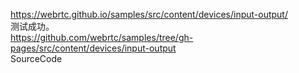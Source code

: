 https://webrtc.github.io/samples/src/content/devices/input-output/  
测试成功。  
https://github.com/webrtc/samples/tree/gh-pages/src/content/devices/input-output  
SourceCode
